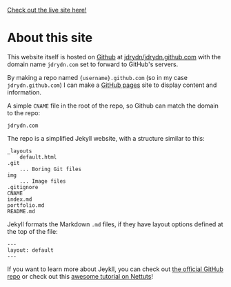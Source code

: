 [Check out the live site here!](http://jdrydn.com)

# About this site

This website itself is hosted on [Github](//github.com) at [jdrydn/jdrydn.github.com](//github.com/jdrydn/jdrydn.github.com) with the domain name `jdrydn.com` set to forward to GitHub's servers.

By making a repo named `{username}.github.com` (so in my case `jdrydn.github.com`) I can make a [GitHub pages](//help.github.com/categories/20/articles) site to display content and information.

A simple `CNAME` file in the root of the repo, so Github can match the domain to the repo:

	jdrydn.com

The repo is a simplified Jekyll website, with a structure similar to this:

	_layouts
		default.html
	.git
		... Boring Git files
	img
		... Image files
	.gitignore
	CNAME
	index.md
	portfolio.md
	README.md

Jekyll formats the Markdown `.md` files, if they have layout options defined at the top of the file:

	---
	layout: default
	---

If you want to learn more about Jeykll, you can check out [the official GitHub repo](//github.com/mojombo/jekyll) or check out this [awesome tutorial on Nettuts](http://net.tutsplus.com/tutorials/other/building-static-sites-with-jekyll/)!
